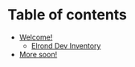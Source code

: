 # Table of contents

* [Welcome!](README.md)
  * [Elrond Dev Inventory](introduction/elrond-dev-inventory.md)
* [More soon!](more-soon.md)
